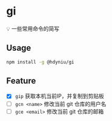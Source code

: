 # gi
💡 一些常用命令的简写

## Usage
```sh
npm install -g @hdyniu/gi
```

## Feature
- [x] `gip` 获取本机当前IP，并复制到剪贴板
- [ ] `gcn <name>` 修改当前 git 仓库的用户名
- [ ] `gce <email>` 修改当前 git 仓库的邮箱
